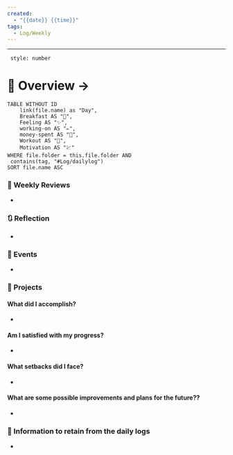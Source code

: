 ```yaml
---
created:
  - "{{date}} {{time}}"
tags:
  - Log/Weekly
---
```

___
```toc
 style: number
```
# 🌌 Overview -> 
```dataview
TABLE WITHOUT ID
	link(file.name) as "Day",
	Breakfast AS "🍜",
	Feeling AS "✨",
	working-on AS "✏️",
	money-spent AS "💸",
	Workout AS "💪",
	Motivation AS "💹"
WHERE file.folder = this.file.folder AND
 contains(tag, "#Log/dailylog") 
SORT file.name ASC
```

### 📑 Weekly Reviews
- 

### 🔃 Reflection
- 
### 📜 Events
- 
### 📃 Projects
#### **What did I accomplish?**
- 
#### **Am I satisfied with my progress?**
- 
#### **What setbacks did I face?**
- 
#### **What are some possible improvements and plans for the future??**
- 
### 💾 Information to retain from the daily logs
- 